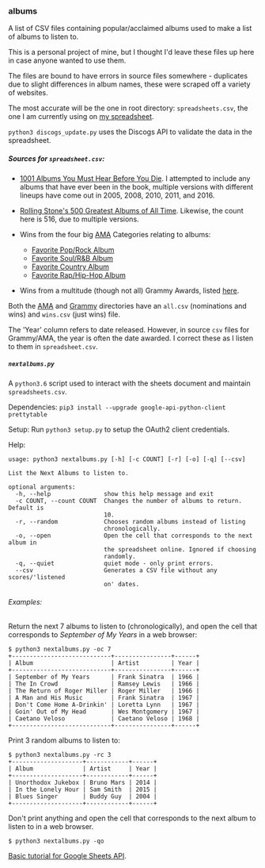 ### albums
A list of CSV files containing popular/acclaimed albums used to make a list of albums to listen to.

This is a personal project of mine, but I thought I'd leave these files up here in case anyone wanted to use them.

The files are bound to have errors in source files somewhere - duplicates due to slight differences in album names, these were scraped off a variety of websites.

The most accurate will be the one in root directory: `spreadsheets.csv`, the one I am currently using on [my spreadsheet](https://docs.google.com/spreadsheets/d/12htSAMg67czl8cpkj1mX0TuAFvqL_PJLI4hv1arG5-M/edit#gid=1451660661).

`python3 discogs_update.py` uses the Discogs API to validate the data in the spreadsheet.

##### Sources for `spreadsheet.csv`:

* [1001 Albums You Must Hear Before You Die](https://en.wikipedia.org/wiki/1001_Albums_You_Must_Hear_Before_You_Die). I attempted to include any albums that have ever been in the book, multiple versions with different lineups have come out in 2005, 2008, 2010, 2011, and 2016.

* [Rolling Stone's 500 Greatest Albums of All Time](https://en.wikipedia.org/wiki/Rolling_Stone%27s_500_Greatest_Albums_of_All_Time). Likewise, the count here is 516, due to multiple versions.

* Wins from the four big [AMA](https://en.wikipedia.org/wiki/American_Music_Award) Categories relating to albums:
    * [Favorite Pop/Rock Album](https://en.wikipedia.org/wiki/American_Music_Award_for_Favorite_Pop/Rock_Album)
    * [Favorite Soul/R&B Album](https://en.wikipedia.org/wiki/American_Music_Award_for_Favorite_Soul/R%26B_Album)
    * [Favorite Country Album](https://en.wikipedia.org/wiki/American_Music_Award_for_Favorite_Country_Album)
    * [Favorite Rap/Hip-Hop Album](https://en.wikipedia.org/wiki/American_Music_Award_for_Favorite_Rap/Hip-Hop_Album)

* Wins from a multitude (though not all) Grammy Awards, listed [here](https://github.com/seanbrecke/albums/tree/master/src/Grammy).

Both the [AMA](https://github.com/seanbrecke/albums/tree/master/src/AMA) and [Grammy](https://github.com/seanbrecke/albums/tree/master/src/Grammy) directories have an `all.csv` (nominations and wins) and `wins.csv` (just wins) file.

The 'Year' column refers to date released. However, in source `csv` files for Grammy/AMA, the year is often the date awarded. I correct these as I listen to them in `spreadsheet.csv`.

##### `nextalbums.py`

A `python3.6` script used to interact with the sheets document and maintain `spreadsheets.csv`.

Dependencies: `pip3 install --upgrade google-api-python-client prettytable`

Setup: Run `python3 setup.py` to setup the OAuth2 client credentials.

Help:

```
usage: python3 nextalbums.py [-h] [-c COUNT] [-r] [-o] [-q] [--csv]

List the Next Albums to listen to.

optional arguments:
  -h, --help               show this help message and exit
  -c COUNT, --count COUNT  Changes the number of albums to return. Default is
                           10.
  -r, --random             Chooses random albums instead of listing
                           chronologically.
  -o, --open               Open the cell that corresponds to the next album in
                           the spreadsheet online. Ignored if choosing
                           randomly.
  -q, --quiet              quiet mode - only print errors.
  --csv                    Generates a CSV file without any scores/'listened
                           on' dates.
```

###### Examples:

Return the next 7 albums to listen to (chronologically), and open the cell that corresponds to <i>September of My Years</i> in a web browser:
```
$ python3 nextalbums.py -oc 7
+----------------------------+----------------+------+
| Album                      | Artist         | Year |
+----------------------------+----------------+------+
| September of My Years      | Frank Sinatra  | 1966 |
| The In Crowd               | Ramsey Lewis   | 1966 |
| The Return of Roger Miller | Roger Miller   | 1966 |
| A Man and His Music        | Frank Sinatra  | 1967 |
| Don't Come Home A-Drinkin' | Loretta Lynn   | 1967 |
| Goin' Out of My Head       | Wes Montgomery | 1967 |
| Caetano Veloso             | Caetano Veloso | 1968 |
+----------------------------+----------------+------+
```
Print 3 random albums to listen to:
```
$ python3 nextalbums.py -rc 3
+--------------------+------------+------+
| Album              | Artist     | Year |
+--------------------+------------+------+
| Unorthodox Jukebox | Bruno Mars | 2014 |
| In the Lonely Hour | Sam Smith  | 2015 |
| Blues Singer       | Buddy Guy  | 2004 |
+--------------------+------------+------+
```
Don't print anything and open the cell that corresponds to the next album to listen to in a web browser.
```
$ python3 nextalbums.py -qo
```

[Basic tutorial for Google Sheets API](https://developers.google.com/sheets/api/quickstart/python).
